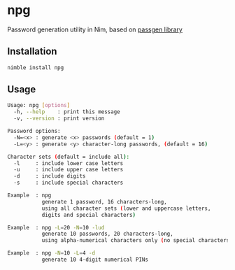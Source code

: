 # npg
Password generation utility in Nim, based on [passgen library](https://github.com/rustomax/nim-passgen)

## Installation
```sh
nimble install npg
```

## Usage

```sh
Usage: npg [options]
  -h, --help    : print this message
  -v, --version : print version

Password options:
  -N=<x> : generate <x> passwords (default = 1)
  -L=<y> : generate <y> character-long passwords, (default = 16)

Character sets (default = include all):
  -l     : include lower case letters
  -u     : include upper case letters
  -d     : include digits
  -s     : include special characters

Example  : npg
           generate 1 password, 16 characters-long,
           using all character sets (lower and uppercase letters,
           digits and special characters)

Example  : npg -L=20 -N=10 -lud
           generate 10 passwords, 20 characters-long,
           using alpha-numerical characters only (no special characters)

Example  : npg -N=10 -L=4 -d
           generate 10 4-digit numerical PINs

```
